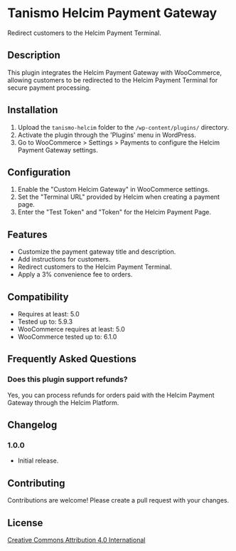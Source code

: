 # Tanismo Helcim Payment Gateway

Redirect customers to the Helcim Payment Terminal.

## Description

This plugin integrates the Helcim Payment Gateway with WooCommerce, allowing customers to be redirected to the Helcim Payment Terminal for secure payment processing.

## Installation

1. Upload the `tanismo-helcim` folder to the `/wp-content/plugins/` directory.
2. Activate the plugin through the 'Plugins' menu in WordPress.
3. Go to WooCommerce > Settings > Payments to configure the Helcim Payment Gateway settings.

## Configuration

1. Enable the "Custom Helcim Gateway" in WooCommerce settings.
2. Set the "Terminal URL" provided by Helcim when creating a payment page.
3. Enter the "Test Token" and "Token" for the Helcim Payment Page.

## Features

- Customize the payment gateway title and description.
- Add instructions for customers.
- Redirect customers to the Helcim Payment Terminal.
- Apply a 3% convenience fee to orders.

## Compatibility

- Requires at least: 5.0
- Tested up to: 5.9.3
- WooCommerce requires at least: 5.0
- WooCommerce tested up to: 6.1.0

## Frequently Asked Questions

### Does this plugin support refunds?

Yes, you can process refunds for orders paid with the Helcim Payment Gateway through the Helcim Platform.


## Changelog

### 1.0.0
- Initial release.

## Contributing

Contributions are welcome! Please create a pull request with your changes.

## License

[Creative Commons Attribution 4.0 International](https://creativecommons.org/licenses/by/4.0/)

